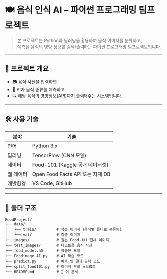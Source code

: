 # 🍽️ 음식 인식 AI – 파이썬 프로그래밍 팀프로젝트

> 본 프로젝트는 Python과 딥러닝을 활용하여 음식 이미지를 분류하고,  
> 예측된 음식의 영양 정보를 검색/출력하는 파이썬 프로그래밍 팀프로젝트입니다.

---

## 📌 프로젝트 개요

- 📷 음식 사진을 입력하면  
- 🧠 AI가 음식 종류를 예측하고  
- 🔍 해당 음식의 영양정보(API)까지 출력해주는 시스템입니다.

---

## 🛠 사용 기술

| 분야 | 기술 |
|------|------|
| 언어 | Python 3.x |
| 딥러닝 | TensorFlow (CNN 모델) |
| 데이터 | Food-101 (Kaggle 공개 데이터셋) |
| 웹 데이터 | Open Food Facts API 또는 자체 DB |
| 개발환경 | VS Code, GitHub |

---

## 🧱 폴더 구조

```plaintext
FoodProject/
├── data/
│   ├── train/         # 학습 이미지 (음식별 폴더로 분류됨)
│   └── val/           # 검증 이미지
├── images/            # 원본 Food-101 전체 이미지
├── test_images/       # 테스트용 음식 사진
├── food_model.h5      # 학습된 모델
├── Foodimage_AI.py    # AI 학습 코드
├── predict.py         # 예측 및 결과 출력 코드
├── split_food101.py   # 이미지 분할 스크립트
└── README.md          # 📄 이 문서
